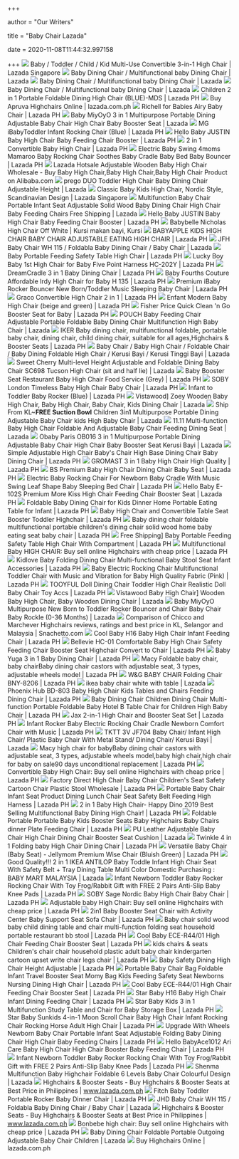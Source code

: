 +++
        
author = "Our Writers"
        
title = "Baby Chair Lazada"
        
date = 2020-11-08T11:44:32.997158
        
+++
[ ![](https://laz-img-sg.alicdn.com/original/5c20a591ca2602069001b5ff37cd2701.jpg)](https://laz-img-sg.alicdn.com/original/5c20a591ca2602069001b5ff37cd2701.jpg) Baby / Toddler / Child / Kid Multi-Use Convertible 3-in-1 High Chair |  Lazada Singapore
[ ![](https://my-test-11.slatic.net/original/7fa2c68228f5aa656a66b65756593fe5.jpg)](https://my-test-11.slatic.net/original/7fa2c68228f5aa656a66b65756593fe5.jpg) Baby Dining Chair / Multifunctional baby Dining Chair | Lazada
[ ![](https://my-live-02.slatic.net/original/afd0bfe3bfeefcb0e8ef93b09cf92b0c.jpg)](https://my-live-02.slatic.net/original/afd0bfe3bfeefcb0e8ef93b09cf92b0c.jpg) Baby Dining Chair / Multifunctional baby Dining Chair | Lazada
[ ![](https://my-test-11.slatic.net/original/da472dce39f5cc937cfa809296b3fa82.jpg)](https://my-test-11.slatic.net/original/da472dce39f5cc937cfa809296b3fa82.jpg) Baby Dining Chair / Multifunctional baby Dining Chair | Lazada
[ ![](https://ph-test-11.slatic.net/shop/e8c07c7e76a9b572261482c69b32151a.jpeg)](https://ph-test-11.slatic.net/shop/e8c07c7e76a9b572261482c69b32151a.jpeg) Children 2 in 1 Portable Foldable Dining High Chair (BLUE)-MDS | Lazada PH
[ ![](https://ph-live-01.slatic.net/original/1ff51622ea109894578aa49eef251d79.jpg)](https://ph-live-01.slatic.net/original/1ff51622ea109894578aa49eef251d79.jpg) Buy Apruva Highchairs Online | lazada.com.ph
[ ![](https://ph-test-11.slatic.net/p/richell-for-babies-airy-baby-chair-9509-474916-e910b578dbda1ceeef7be459e56b7308-catalog.jpg_340x340q80.jpg_.webp)](https://ph-test-11.slatic.net/p/richell-for-babies-airy-baby-chair-9509-474916-e910b578dbda1ceeef7be459e56b7308-catalog.jpg_340x340q80.jpg_.webp) Richell for Babies Airy Baby Chair | Lazada PH
[ ![](https://my-test-11.slatic.net/p/4726cb87450f52cd419dd930766380b9.jpg_720x720q80.jpg_.webp)](https://my-test-11.slatic.net/p/4726cb87450f52cd419dd930766380b9.jpg_720x720q80.jpg_.webp) Baby MiyOyO 3 in 1 Multipurpose Portable Dining Adjustable Baby Chair High  Chair Baby Booster Seat | Lazada
[ ![](https://ph-test-11.slatic.net/p/4/mg-fisher-price-to-toddler-infant-rocking-chair-blue-3779-46085021-bfc62eecc1d81ffb701c438f9369397f-catalog.jpg_340x340q80.jpg_.webp)](https://ph-test-11.slatic.net/p/4/mg-fisher-price-to-toddler-infant-rocking-chair-blue-3779-46085021-bfc62eecc1d81ffb701c438f9369397f-catalog.jpg_340x340q80.jpg_.webp) MG iBabyToddler Infant Rocking Chair (Blue) | Lazada PH
[ ![](https://ph-test-11.slatic.net/p/4ad35a9d177c069c850c5f1b568e1422.jpg)](https://ph-test-11.slatic.net/p/4ad35a9d177c069c850c5f1b568e1422.jpg) Hello Baby JUSTIN Baby High Chair Baby Feeding Chair Booster | Lazada PH
[ ![](https://ph-test-11.slatic.net/original/dfb07ec97c394bef449beee32c3f34fd.jpg)](https://ph-test-11.slatic.net/original/dfb07ec97c394bef449beee32c3f34fd.jpg) 2 in 1 Convertible Baby High Chair | Lazada PH
[ ![](https://my-test-11.slatic.net/p/435287fcc2f8fc5d5c9af1051fb72137.jpg_720x720q80.jpg_.webp)](https://my-test-11.slatic.net/p/435287fcc2f8fc5d5c9af1051fb72137.jpg_720x720q80.jpg_.webp) Electric Baby Swing 4moms Mamaroo Baby Rocking Chair Soothes Baby Cradle  Baby Bed Baby Bouncer | Lazada PH
[ ![](https://sc01.alicdn.com/kf/HTB1rIdlhf6H8KJjy0Fjq6yXepXa3.jpg_350x350.jpg)](https://sc01.alicdn.com/kf/HTB1rIdlhf6H8KJjy0Fjq6yXepXa3.jpg_350x350.jpg) Lazada Hotsale Adjustable Wooden Baby High Chair Wholesale - Buy Baby High  Chair,Baby High Chair,Baby High Chair Product on Alibaba.com
[ ![](https://my-test-11.slatic.net/p/2bcfcdaf10a53d353e97e120db8de321.jpg_340x340q80.jpg_.webp)](https://my-test-11.slatic.net/p/2bcfcdaf10a53d353e97e120db8de321.jpg_340x340q80.jpg_.webp) prego DUO Toddler High Chair Baby Dining Chair Adjustable Height | Lazada
[ ![](https://laz-img-sg.alicdn.com/p/2ab03fb8a8826d848c790a95a78e5230.jpg)](https://laz-img-sg.alicdn.com/p/2ab03fb8a8826d848c790a95a78e5230.jpg) Classic Baby Kids High Chair, Nordic Style, Scandinavian Design | Lazada  Singapore
[ ![](https://my-test-11.slatic.net/p/9d7c09bd6a800823b8f2be1e19da8eea.jpg_720x720q80.jpg_.webp)](https://my-test-11.slatic.net/p/9d7c09bd6a800823b8f2be1e19da8eea.jpg_720x720q80.jpg_.webp) Multifunction Baby Chair Portable Infant Seat Adjustable Solid Wood Baby  Dining Chair High Chair Baby Feeding Chairs Free Shipping | Lazada
[ ![](https://ph-test-11.slatic.net/p/237648021f5d4c291dc5629a4c621743.jpg_340x340q80.jpg_.webp)](https://ph-test-11.slatic.net/p/237648021f5d4c291dc5629a4c621743.jpg_340x340q80.jpg_.webp) Hello Baby JUSTIN Baby High Chair Baby Feeding Chair Booster | Lazada PH
[ ![](https://i.pinimg.com/originals/f3/ac/76/f3ac7694848974bb283fe961b9862681.jpg)](https://i.pinimg.com/originals/f3/ac/76/f3ac7694848974bb283fe961b9862681.jpg) Babybelle Nicholas High Chair Off White | Kursi makan bayi, Kursi
[ ![](https://ph-test-11.slatic.net/p/a61a5a104cc2aeb56c47de86100cf06c.jpg)](https://ph-test-11.slatic.net/p/a61a5a104cc2aeb56c47de86100cf06c.jpg) BABYAPPLE KIDS HIGH CHAIR BABY CHAIR ADJUSTABLE EATING HIGH CHAIR | Lazada  PH
[ ![](https://my-test-11.slatic.net/p/4/baby-chair-wh-115-9949-47329954-8a0c30f9179d8a68ada975fbc22e408b-catalog.jpg_340x340q80.jpg_.webp)](https://my-test-11.slatic.net/p/4/baby-chair-wh-115-9949-47329954-8a0c30f9179d8a68ada975fbc22e408b-catalog.jpg_340x340q80.jpg_.webp) JFH Baby Chair WH 115 / Foldabla Baby Dining Chair / Baby Chair | Lazada
[ ![](https://ph-test-11.slatic.net/p/687885177169cf434017843f2d341db4.jpg_340x340q80.jpg_.webp)](https://ph-test-11.slatic.net/p/687885177169cf434017843f2d341db4.jpg_340x340q80.jpg_.webp) Baby Portable Feeding Safety Table High Chair | Lazada PH
[ ![](https://ph-test-11.slatic.net/p/ddc629ecc9a2e00694f2a232ba2ae66c.jpg_340x340q80.jpg_.webp)](https://ph-test-11.slatic.net/p/ddc629ecc9a2e00694f2a232ba2ae66c.jpg_340x340q80.jpg_.webp) Lucky Boy Baby 1st High Chair for Baby Five Point Harness HC-202Y | Lazada  PH
[ ![](https://ph-test-11.slatic.net/p/c3f08afa16c006da0d92ee4cc3ab2886.jpg_340x340q80.jpg_.webp)](https://ph-test-11.slatic.net/p/c3f08afa16c006da0d92ee4cc3ab2886.jpg_340x340q80.jpg_.webp) DreamCradle 3 in 1 Baby Dining Chair | Lazada PH
[ ![](https://ph-test-11.slatic.net/p/8830b790af06592164a0a5c06fe50867.jpg_340x340q80.jpg_.webp)](https://ph-test-11.slatic.net/p/8830b790af06592164a0a5c06fe50867.jpg_340x340q80.jpg_.webp) Baby Fourths Couture Affordable Irdy High Chair for Baby H 135 | Lazada PH
[ ![](https://ph-test-11.slatic.net/p/32e97a470a63b44de7164dcf3f3aee3a.jpg_340x340q80.jpg_.webp)](https://ph-test-11.slatic.net/p/32e97a470a63b44de7164dcf3f3aee3a.jpg_340x340q80.jpg_.webp) Premium iBaby Rocker Bouncer New Born/Toddler Music Sleeping Baby Chair |  Lazada PH
[ ![](https://ph-test-11.slatic.net/p/02c8ede70626beb95b12420092b4f5d8.jpg_340x340q80.jpg_.webp)](https://ph-test-11.slatic.net/p/02c8ede70626beb95b12420092b4f5d8.jpg_340x340q80.jpg_.webp) Graco Convertible High Chair 2 in 1 | Lazada PH
[ ![](https://ph-test-11.slatic.net/p/6a4f6ed24ca5091c155a99dea5921735.jpg_340x340q80.jpg_.webp)](https://ph-test-11.slatic.net/p/6a4f6ed24ca5091c155a99dea5921735.jpg_340x340q80.jpg_.webp) Enfant Modern Baby High Chair (beige and green) | Lazada PH
[ ![](https://ph-test-11.slatic.net/p/8e3b707e760b8e32062130c6526142bf.jpg)](https://ph-test-11.slatic.net/p/8e3b707e760b8e32062130c6526142bf.jpg) Fisher Price Quick Clean 'n Go Booster Seat for Baby | Lazada PH
[ ![](https://my-test-11.slatic.net/p/2b802ecadf33232cabdece7c6d26a417.png_720x720q80.jpg_.webp)](https://my-test-11.slatic.net/p/2b802ecadf33232cabdece7c6d26a417.png_720x720q80.jpg_.webp) POUCH Baby Feeding Chair Adjustable Portable Foldable Baby Dining Chair  Multifunction High Baby Chair | Lazada
[ ![](https://ph-test-11.slatic.net/p/616efaa9d02bc500cf4746c183f3bb19.jpg_340x340q80.jpg_.webp)](https://ph-test-11.slatic.net/p/616efaa9d02bc500cf4746c183f3bb19.jpg_340x340q80.jpg_.webp) IKER Baby dining chair, multifunctional foldable, portable baby chair,  dining chair, child dining chair, suitable for all ages,Highchairs &  Booster Seats | Lazada PH
[ ![](https://my-test-11.slatic.net/p/29deff1687a429acc491f3a53337af09.jpg_720x720q80.jpg_.webp)](https://my-test-11.slatic.net/p/29deff1687a429acc491f3a53337af09.jpg_720x720q80.jpg_.webp) Baby Chair / Baby High Chair / Foldable Chair / Baby Dining Foldable High  Chair / Kerusi Bayi / Kerusi Tinggi Bayi | Lazada
[ ![](https://my-test-11.slatic.net/p/92b358d232aa576c3911285903e30346.jpg_720x720q80.jpg_.webp)](https://my-test-11.slatic.net/p/92b358d232aa576c3911285903e30346.jpg_720x720q80.jpg_.webp) Sweet Cherry Multi-level Height Adjustable and Foldable Dining Baby Chair  SC698 Tucson High Chair (sit and half lie) | Lazada
[ ![](https://ph-test-11.slatic.net/original/d5e04d022bdc2e360df3b42fe16cf26b.jpg_340x340q80.jpg_.webp)](https://ph-test-11.slatic.net/original/d5e04d022bdc2e360df3b42fe16cf26b.jpg_340x340q80.jpg_.webp) Baby Booster Seat Restaurant Baby High Chair Food Service (Grey) | Lazada PH
[ ![](https://ph-test-11.slatic.net/p/cf327379d7638666771b544ebecf1693.jpg)](https://ph-test-11.slatic.net/p/cf327379d7638666771b544ebecf1693.jpg) SOBY London Timeless Baby High Chair Baby Chair | Lazada PH
[ ![](https://ph-test-11.slatic.net/p/24c2b68836ed99a6ce1b5edc56ea3c4d.jpg_340x340q80.jpg_.webp)](https://ph-test-11.slatic.net/p/24c2b68836ed99a6ce1b5edc56ea3c4d.jpg_340x340q80.jpg_.webp) Infant to Toddler Baby Rocker (Blue) | Lazada PH
[ ![](https://my-test-11.slatic.net/p/35f36e3d8870615c369574db1d918a72.jpg)](https://my-test-11.slatic.net/p/35f36e3d8870615c369574db1d918a72.jpg) Vistawood] Zoey Wooden Baby High Chair, Baby High Chair, Baby Chair, Kids  Dining Chair | Lazada
[ ![](https://my-test-11.slatic.net/p/398373131fa9af0d30c1913f3aa4db74.jpg_720x720q80.jpg_.webp)](https://my-test-11.slatic.net/p/398373131fa9af0d30c1913f3aa4db74.jpg_720x720q80.jpg_.webp) Ship From KL~**FREE Suction Bowl** Children 3in1 Multipurpose Portable  Dining Adjustable Baby Chair kids High Baby Chair | Lazada
[ ![](https://my-test-11.slatic.net/p/ac3d3c071fe574891bc19c3934c3373a.jpg.jpg_720x720q80.jpg_.webp)](https://my-test-11.slatic.net/p/ac3d3c071fe574891bc19c3934c3373a.jpg.jpg_720x720q80.jpg_.webp) 11.11 Multi-function Baby High Chair Foldable And Adjustable Baby Chair  Feeding Dining Seat | Lazada
[ ![](https://my-test-11.slatic.net/p/fad78104e563b9d1e6c93ac590c09bc8.jpg_720x720q80.jpg_.webp)](https://my-test-11.slatic.net/p/fad78104e563b9d1e6c93ac590c09bc8.jpg_720x720q80.jpg_.webp) Obaby Paris OB016 3 in 1 Multipurpose Portable Dining Adjustable Baby Chair  High Chair Baby Booster Seat Kerusi Bayi | Lazada
[ ![](https://my-live-01.slatic.net/p/6f968e40683233ae5917c50f66b61df9.jpg)](https://my-live-01.slatic.net/p/6f968e40683233ae5917c50f66b61df9.jpg) Simple Adjustable High Chair Baby's Chair High Base Dining Chair Baby  Dining Chair | Lazada PH
[ ![](https://ph-test-11.slatic.net/p/e36e722734144e78301cfee663542100.jpg_340x340q80.jpg_.webp)](https://ph-test-11.slatic.net/p/e36e722734144e78301cfee663542100.jpg_340x340q80.jpg_.webp) GROMAST 3 in 1 Baby High Chair High Quality | Lazada PH
[ ![](https://ph-test-11.slatic.net/p/1f42b81cccb79c7c4437b2d25baffeee.jpg_340x340q80.jpg_.webp)](https://ph-test-11.slatic.net/p/1f42b81cccb79c7c4437b2d25baffeee.jpg_340x340q80.jpg_.webp) BS Premium Baby High Chair Dining Chair Baby Seat | Lazada PH
[ ![](https://my-test-11.slatic.net/p/d3d75c331ca53516c18d9c66a2d832f4.jpg_340x340q80.jpg_.webp)](https://my-test-11.slatic.net/p/d3d75c331ca53516c18d9c66a2d832f4.jpg_340x340q80.jpg_.webp) Electric Baby Rocking Chair For Newborn Baby Cradle With Music Swing Leaf  Shape Baby Sleeping Bed Chair | Lazada PH
[ ![](https://ph-test-11.slatic.net/shop/a865387584deae864eace3ebc3cf6c0a.jpeg)](https://ph-test-11.slatic.net/shop/a865387584deae864eace3ebc3cf6c0a.jpeg) Hello Baby E-102S Premium More Kiss High Chair Feeding Chair Booster Seat |  Lazada PH
[ ![](https://ph-test-11.slatic.net/p/59c77aaee6cc416c11f77fe40c127b4c.jpg_340x340q80.jpg_.webp)](https://ph-test-11.slatic.net/p/59c77aaee6cc416c11f77fe40c127b4c.jpg_340x340q80.jpg_.webp) Foldable Baby Dining Chair for Kids Dinner Home Portable Eating Table for  Infant | Lazada PH
[ ![](https://ph-test-11.slatic.net/p/6f9bb04cd76e96a3c7460c97ed92d1e1.jpg_340x340q80.jpg_.webp)](https://ph-test-11.slatic.net/p/6f9bb04cd76e96a3c7460c97ed92d1e1.jpg_340x340q80.jpg_.webp) Baby High Chair and Convertible Table Seat Booster Toddler Highchair |  Lazada PH
[ ![](https://my-test-11.slatic.net/p/f4668a21c39f213546c6485822855806.jpg_340x340q80.jpg_.webp)](https://my-test-11.slatic.net/p/f4668a21c39f213546c6485822855806.jpg_340x340q80.jpg_.webp) Baby dining chair foldable multifunctional portable children's dining chair  solid wood home baby eating seat baby chair | Lazada PH
[ ![](https://ph-test-11.slatic.net/p/0868ba5f427205f6a207a79c30fc703c.jpg_340x340q80.jpg_.webp)](https://ph-test-11.slatic.net/p/0868ba5f427205f6a207a79c30fc703c.jpg_340x340q80.jpg_.webp) Free Shipping] Baby Portable Feeding Safety Table High Chair With  Compartment | Lazada PH
[ ![](https://ph-test-11.slatic.net/p/03ce65d54c4b356a8db4dcdd705e324b.jpg_340x340q80.jpg_.webp)](https://ph-test-11.slatic.net/p/03ce65d54c4b356a8db4dcdd705e324b.jpg_340x340q80.jpg_.webp) Multifunctional Baby HIGH CHAIR: Buy sell online Highchairs with cheap  price | Lazada PH
[ ![](https://ph-test-11.slatic.net/p/33041847d749c0c3fce4d83e6f75c785.jpg_340x340q80.jpg_.webp)](https://ph-test-11.slatic.net/p/33041847d749c0c3fce4d83e6f75c785.jpg_340x340q80.jpg_.webp) Kidlove Baby Folding Dining Chair Multi-functional Baby Stool Seat Infant  Accessories | Lazada PH
[ ![](https://ph-test-11.slatic.net/p/ca58cfd2b7e8c57e8c71274e30334e08.jpg_340x340q80.jpg_.webp)](https://ph-test-11.slatic.net/p/ca58cfd2b7e8c57e8c71274e30334e08.jpg_340x340q80.jpg_.webp) Baby Electric Rocking Chair Multifunctional Toddler Chair with Music and  Vibration for Baby High Quality Fabric (Pink) | Lazada PH
[ ![](https://my-test-11.slatic.net/p/4fc00262bd9655e6b5c615aa3efad3e2.jpg_720x720q80.jpg_.webp)](https://my-test-11.slatic.net/p/4fc00262bd9655e6b5c615aa3efad3e2.jpg_720x720q80.jpg_.webp) TOOYFUL Doll Dining Chair Toddler High Chair Realistic Doll Baby Chair Toy  Accs | Lazada PH
[ ![](https://my-test-11.slatic.net/p/e6ac1220ffc097aa760b1c1adb3af38f.jpg_720x720q80.jpg_.webp)](https://my-test-11.slatic.net/p/e6ac1220ffc097aa760b1c1adb3af38f.jpg_720x720q80.jpg_.webp) Vistawood Baby High Chair] Wooden Baby High Chair, Baby Wooden Dining Chair  | Lazada
[ ![](https://my-test-11.slatic.net/p/fdc2fededae25aed37a6120df633379c.jpg_720x720q80.jpg_.webp)](https://my-test-11.slatic.net/p/fdc2fededae25aed37a6120df633379c.jpg_720x720q80.jpg_.webp) Baby MiyOyO Multipurpose New Born to Toddler Rocker Bouncer and Chair Baby  Chair Baby Rockle (0-36 Months) | Lazada
[ ![](https://laz-img-sg.alicdn.com/original/25f49e6f82ceef3e766a97881ec4ca9b.jpg)](https://laz-img-sg.alicdn.com/original/25f49e6f82ceef3e766a97881ec4ca9b.jpg) Comparison of Chicco and Marchever Highchairs reviews, ratings and best  price in KL, Selangor and Malaysia | Snachetto.com
[ ![](https://ph-test-11.slatic.net/p/70a362f7db965b7d2ddcaeb303f5db20.jpg_340x340q80.jpg_.webp)](https://ph-test-11.slatic.net/p/70a362f7db965b7d2ddcaeb303f5db20.jpg_340x340q80.jpg_.webp) Cool Baby H16 Baby High Chair Infant Feeding Chair | Lazada PH
[ ![](https://ph-test-11.slatic.net/p/4b51f7eeca2e23fab353fd61c8ae175f.jpg_720x720q80.jpg_.webp)](https://ph-test-11.slatic.net/p/4b51f7eeca2e23fab353fd61c8ae175f.jpg_720x720q80.jpg_.webp) Bellevie HC-01 Comfortable Baby High Chair Safety Feeding Chair Booster Seat  Highchair Convert to Chair | Lazada PH
[ ![](https://ph-test-11.slatic.net/p/b2c0557eadf7f6f259b12ca2aa367454.jpg_340x340q80.jpg_.webp)](https://ph-test-11.slatic.net/p/b2c0557eadf7f6f259b12ca2aa367454.jpg_340x340q80.jpg_.webp) Baby Yuga 3 in 1 Baby Dining Chair | Lazada PH
[ ![](https://ph-test-11.slatic.net/p/8143d531cca11d49c8791029089ab0f8.jpg_340x340q80.jpg_.webp)](https://ph-test-11.slatic.net/p/8143d531cca11d49c8791029089ab0f8.jpg_340x340q80.jpg_.webp) Macy Foldable baby chair, baby chairBaby dining chair castors with  adjustable seat, 3 types, adjustable wheels model | Lazada PH
[ ![](https://ph-test-11.slatic.net/p/fdffc8505af9c99fe752aafc571c2372.jpg_340x340q80.jpg_.webp)](https://ph-test-11.slatic.net/p/fdffc8505af9c99fe752aafc571c2372.jpg_340x340q80.jpg_.webp) W&G BABY CHAIR Folding Chair BNY-8206 | Lazada PH
[ ![](https://my-test-11.slatic.net/p/f50f7f16e86a9fda72fa9f05d3ab5f4b.jpg_720x720q80.jpg_.webp)](https://my-test-11.slatic.net/p/f50f7f16e86a9fda72fa9f05d3ab5f4b.jpg_720x720q80.jpg_.webp) ikea baby chair white with table | Lazada
[ ![](https://ph-test-11.slatic.net/p/f10b3499052dc690ac3ce06a37f0a69b.jpg_340x340q80.jpg_.webp)](https://ph-test-11.slatic.net/p/f10b3499052dc690ac3ce06a37f0a69b.jpg_340x340q80.jpg_.webp) Phoenix Hub BD-803 Baby High Chair Kids Tables and Chairs Feeding Dining  Chair | Lazada PH
[ ![](https://my-test-11.slatic.net/p/a0b08f0c9073501400e339c4b7d1dcfb.jpg_340x340q80.jpg_.webp)](https://my-test-11.slatic.net/p/a0b08f0c9073501400e339c4b7d1dcfb.jpg_340x340q80.jpg_.webp) Baby Dining Chair Children Dining Chair Multi-function Portable Foldable  Baby Hotel B Table Chair for Children High Baby Chair | Lazada PH
[ ![](https://ph-test-11.slatic.net/p/6cab77b7e7db8e2a5b7d295c58f27b74.jpg_340x340q80.jpg_.webp)](https://ph-test-11.slatic.net/p/6cab77b7e7db8e2a5b7d295c58f27b74.jpg_340x340q80.jpg_.webp) Jax 2-in-1 High Chair and Booster Seat Set | Lazada PH
[ ![](https://my-test-11.slatic.net/p/ca07aacf0e0da0ed1342412f526e828d.jpg_340x340q80.jpg_.webp)](https://my-test-11.slatic.net/p/ca07aacf0e0da0ed1342412f526e828d.jpg_340x340q80.jpg_.webp) Infant Rocker Baby Electric Rocking Chair Cradle Newborn Comfort Chair with  Music | Lazada PH
[ ![](https://my-test-11.slatic.net/p/cee8c677ab1f3c48b79defbfa4f6d235.jpg_720x720q80.jpg_.webp)](https://my-test-11.slatic.net/p/cee8c677ab1f3c48b79defbfa4f6d235.jpg_720x720q80.jpg_.webp) TKTT 3V JF704 Baby Chair/ Infant High Chair/ Plastic Baby Chair With Metal  Stand/ Dining Chair/ Kerusi Bayi | Lazada
[ ![](https://ph-test-11.slatic.net/p/0bd0639b3667a0b9f04c7dd26f19a774.jpg_340x340q80.jpg_.webp)](https://ph-test-11.slatic.net/p/0bd0639b3667a0b9f04c7dd26f19a774.jpg_340x340q80.jpg_.webp) Macy high chair for babyBaby dining chair castors with adjustable seat, 3  types, adjustable wheels model,baby high chair,high chair for baby on  sale90 days unconditional replacement | Lazada PH
[ ![](https://ph-test-11.slatic.net/p/3f217c84d58182f817e6da3552a6bbed.jpg_340x340q80.jpg_.webp)](https://ph-test-11.slatic.net/p/3f217c84d58182f817e6da3552a6bbed.jpg_340x340q80.jpg_.webp) Convertible Baby High Chair: Buy sell online Highchairs with cheap price |  Lazada PH
[ ![](https://my-test-11.slatic.net/p/d2b9d60c7318afa2514a804bf353594e.jpg_340x340q80.jpg_.webp)](https://my-test-11.slatic.net/p/d2b9d60c7318afa2514a804bf353594e.jpg_340x340q80.jpg_.webp) Factory Direct High Chair Baby Chair Children's Seat Safety Cartoon Chair  Plastic Stool Wholesale | Lazada PH
[ ![](https://my-test-11.slatic.net/p/1716ca3e3d27d47544aca6f1d046afdf.jpg_340x340q80.jpg_.webp)](https://my-test-11.slatic.net/p/1716ca3e3d27d47544aca6f1d046afdf.jpg_340x340q80.jpg_.webp) Portable Baby Chair Infant Seat Product Dining Lunch Chair Seat Safety Belt  Feeding High Harness | Lazada PH
[ ![](https://ph-test-11.slatic.net/p/2c4d21cd89fb05dd265a2939f4ff0a18.jpg_340x340q80.jpg_.webp)](https://ph-test-11.slatic.net/p/2c4d21cd89fb05dd265a2939f4ff0a18.jpg_340x340q80.jpg_.webp) 2 in 1 Baby High Chair- Happy Dino 2019 Best Selling Multifunctional Baby  Dining High Chair! | Lazada PH
[ ![](https://my-test-11.slatic.net/p/f4fa0908f6855dad0917c66b5e601c34.jpg_340x340q80.jpg_.webp)](https://my-test-11.slatic.net/p/f4fa0908f6855dad0917c66b5e601c34.jpg_340x340q80.jpg_.webp) Foldable Portable Portable Baby Kids Booster Seats Baby Highchairs Baby  Chairs dinner Plate Feeding Chair | Lazada PH
[ ![](https://my-test-11.slatic.net/p/62669e1e99c17370bf221863e18c37d7.jpg_720x720q80.jpg_.webp)](https://my-test-11.slatic.net/p/62669e1e99c17370bf221863e18c37d7.jpg_720x720q80.jpg_.webp) PU Leather Adjustable Baby Chair High Chair Dining Chair Booster Seat  Cushion | Lazada
[ ![](https://ph-test-11.slatic.net/p/9a1429aec64b051f2e51e069a019238d.jpg_340x340q80.jpg_.webp)](https://ph-test-11.slatic.net/p/9a1429aec64b051f2e51e069a019238d.jpg_340x340q80.jpg_.webp) Twinkle 4 in 1 Folding baby High Chair Dining Chair | Lazada PH
[ ![](https://ph-test-11.slatic.net/p/4/jellymom-premium-wise-chair-bluish-green-0846-75212138-09a9a7e167bba4feefeebb19cf451025-catalog.jpg_340x340q80.jpg_.webp)](https://ph-test-11.slatic.net/p/4/jellymom-premium-wise-chair-bluish-green-0846-75212138-09a9a7e167bba4feefeebb19cf451025-catalog.jpg_340x340q80.jpg_.webp) Versatile Baby Chair (Baby Seat) - Jellymom Premium Wise Chair (Bluish  Green) | Lazada PH
[ ![](https://my-test-11.slatic.net/p/0fdfca20cabf0f3ad5ab8c352a6eaa6e.jpg_720x720q80.jpg_.webp)](https://my-test-11.slatic.net/p/0fdfca20cabf0f3ad5ab8c352a6eaa6e.jpg_720x720q80.jpg_.webp) Good Quality!!! 2 in 1 IKEA ANTILOP Baby Toddle Infant High Chair Seat With  Safety Belt + Tray Dining Table Multi Color Domestic Purchasing : BABY MART  MALAYSIA | Lazada
[ ![](https://ph-test-11.slatic.net/p/55b771dd64ed391baf7fd41926c513e0.jpg_340x340q80.jpg_.webp)](https://ph-test-11.slatic.net/p/55b771dd64ed391baf7fd41926c513e0.jpg_340x340q80.jpg_.webp) Infant Newborn Toddler Baby Rocker Rocking Chair With Toy Frog/Rabbit Gift  with FREE 2 Pairs Anti-Slip Baby Knee Pads | Lazada PH
[ ![](https://ph-test-11.slatic.net/p/e1b2a4d2a79d937c2159bb6a63518f84.jpg_340x340q80.jpg_.webp)](https://ph-test-11.slatic.net/p/e1b2a4d2a79d937c2159bb6a63518f84.jpg_340x340q80.jpg_.webp) SOBY Sage Nordic Baby High Chair Baby Chair | Lazada PH
[ ![](https://ph-test-11.slatic.net/p/6c6394d9b3a093090e83a0808c00e374.jpg)](https://ph-test-11.slatic.net/p/6c6394d9b3a093090e83a0808c00e374.jpg) Adjustable baby High Chair: Buy sell online Highchairs with cheap price |  Lazada PH
[ ![](https://ph-test-11.slatic.net/p/d95967d392f4624274537e755482ed53.jpg_340x340q80.jpg_.webp)](https://ph-test-11.slatic.net/p/d95967d392f4624274537e755482ed53.jpg_340x340q80.jpg_.webp) 2in1 Baby Booster Seat Chair with Activity Center Baby Support Seat Sofa  Chair | Lazada PH
[ ![](https://my-test-11.slatic.net/p/e1c076b8a0d46f47a89f2f2202917cd5.jpg_340x340q80.jpg_.webp)](https://my-test-11.slatic.net/p/e1c076b8a0d46f47a89f2f2202917cd5.jpg_340x340q80.jpg_.webp) Baby chair solid wood baby child dining table and chair multi-function  folding seat household portable restaurant bb stool | Lazada PH
[ ![](https://ph-test-11.slatic.net/p/9f7cb9fdcc7c4d3f022d7e8896e7f8a5.jpg_340x340q80.jpg_.webp)](https://ph-test-11.slatic.net/p/9f7cb9fdcc7c4d3f022d7e8896e7f8a5.jpg_340x340q80.jpg_.webp) Cool Baby ECE-R44/01 High Chair Feeding Chair Booster Seat | Lazada PH
[ ![](https://my-test-11.slatic.net/p/b22656f679656984d60f4aefc3a93f78.jpg_340x340q80.jpg_.webp)](https://my-test-11.slatic.net/p/b22656f679656984d60f4aefc3a93f78.jpg_340x340q80.jpg_.webp) kids chairs & seats Children's chair chair household plastic adult baby  chair kindergarten cartoon upset write chair legs chair | Lazada PH
[ ![](https://my-test-11.slatic.net/p/5b16e33d4869d4836ef5ee43e40962be.jpg_340x340q80.jpg_.webp)](https://my-test-11.slatic.net/p/5b16e33d4869d4836ef5ee43e40962be.jpg_340x340q80.jpg_.webp) Baby Safety Dining High Chair Height Adjustable | Lazada PH
[ ![](https://my-test-11.slatic.net/p/b979fcac206281a8a399734d43cc5156.jpg_340x340q80.jpg_.webp)](https://my-test-11.slatic.net/p/b979fcac206281a8a399734d43cc5156.jpg_340x340q80.jpg_.webp) Portable Baby Chair Bag Foldable Infant Travel Booster Seat Momy Bag Kids  Feeding Safety Seat Newborns Nursing Dining High Chair | Lazada PH
[ ![](https://ph-test-11.slatic.net/p/cfe8df7c61e086a839f54bc8d196557a.jpg_720x720q80.jpg_.webp)](https://ph-test-11.slatic.net/p/cfe8df7c61e086a839f54bc8d196557a.jpg_720x720q80.jpg_.webp) Cool Baby ECE-R44/01 High Chair Feeding Chair Booster Seat | Lazada PH
[ ![](https://ph-test-11.slatic.net/p/82607de001f380428e2b400aefa5e1d6.jpg_340x340q80.jpg_.webp)](https://ph-test-11.slatic.net/p/82607de001f380428e2b400aefa5e1d6.jpg_340x340q80.jpg_.webp) Star Baby H16 Baby High Chair Infant Dining Feeding Chair | Lazada PH
[ ![](https://ph-test-11.slatic.net/p/dd64d84f564b1f9a67030c0bd19d44be.jpg)](https://ph-test-11.slatic.net/p/dd64d84f564b1f9a67030c0bd19d44be.jpg) Star Baby Kids 3 in 1 Multifunction Study Table and Chair for Baby Storage  Box | Lazada PH
[ ![](https://ph-test-11.slatic.net/p/b9aa11838743fb959a7daad50349fc65.jpg)](https://ph-test-11.slatic.net/p/b9aa11838743fb959a7daad50349fc65.jpg) Star Baby Sunkids 4-in-1 Moon Scroll Chair Baby High Chair Infant Rocking  Chair Rocking Horse Adult High Chair | Lazada PH
[ ![](https://my-test-11.slatic.net/p/de771736a935609e18db7282e639e3e9.jpg_340x340q80.jpg_.webp)](https://my-test-11.slatic.net/p/de771736a935609e18db7282e639e3e9.jpg_340x340q80.jpg_.webp) Upgrade With Wheels Newborn Baby Chair Portable Infant Seat Adjustable  Folding Baby Dining Chair High Chair Baby Feeding Chairs | Lazada PH
[ ![](https://ph-test-11.slatic.net/p/f8fbc75146b49a1e89181133fbc81d81.jpg_340x340q80.jpg_.webp)](https://ph-test-11.slatic.net/p/f8fbc75146b49a1e89181133fbc81d81.jpg_340x340q80.jpg_.webp) Hello BabyAce1012 Ari Care Baby High Chair High Chair Booster Baby Feeding  Chair | Lazada PH
[ ![](https://ph-test-11.slatic.net/p/d4a3eea65da3a39abf053be757027c71.jpg)](https://ph-test-11.slatic.net/p/d4a3eea65da3a39abf053be757027c71.jpg) Infant Newborn Toddler Baby Rocker Rocking Chair With Toy Frog/Rabbit Gift  with FREE 2 Pairs Anti-Slip Baby Knee Pads | Lazada PH
[ ![](https://my-test-11.slatic.net/p/4e212c309ce4e302304cf0b1cce675fb.jpg_720x720q80.jpg_.webp)](https://my-test-11.slatic.net/p/4e212c309ce4e302304cf0b1cce675fb.jpg_720x720q80.jpg_.webp) Shenma Multifunction Baby Highchair Foldable 6 Levels Baby Chair Colourful  Design | Lazada
[ ![](https://ph-test-11.slatic.net/p/02f8762094f35ead3424653e0863857f.png)](https://ph-test-11.slatic.net/p/02f8762094f35ead3424653e0863857f.png) Highchairs & Booster Seats - Buy Highchairs & Booster Seats at Best Price  in Philippines | www.lazada.com.ph
[ ![](https://ph-test-11.slatic.net/p/f9c7f27700f30851a2cffda0448d6c58.jpg)](https://ph-test-11.slatic.net/p/f9c7f27700f30851a2cffda0448d6c58.jpg) Fitch Baby Toddler Portable Rocker Baby Dinner Chair | Lazada PH
[ ![](https://my-test-11.slatic.net/p/735f1602500b5dca39e3f28e55294afc.png_720x720q80.jpg_.webp)](https://my-test-11.slatic.net/p/735f1602500b5dca39e3f28e55294afc.png_720x720q80.jpg_.webp) JHD Baby Chair WH 115 / Foldabla Baby Dining Chair / Baby Chair | Lazada
[ ![](https://ph-test-11.slatic.net/p/d22354c8a6ad3a0739caffe6fa4ff1f2.png)](https://ph-test-11.slatic.net/p/d22354c8a6ad3a0739caffe6fa4ff1f2.png) Highchairs & Booster Seats - Buy Highchairs & Booster Seats at Best Price  in Philippines | www.lazada.com.ph
[ ![](https://ph-test-11.slatic.net/p/9a86312e1f46025bf99048409c41f661.jpg_340x340q80.jpg_.webp)](https://ph-test-11.slatic.net/p/9a86312e1f46025bf99048409c41f661.jpg_340x340q80.jpg_.webp) Bonbebe high chair: Buy sell online Highchairs with cheap price | Lazada PH
[ ![](https://my-test-11.slatic.net/p/7115892fd44d84a2375cef1b498a3959.jpg_720x720q80.jpg_.webp)](https://my-test-11.slatic.net/p/7115892fd44d84a2375cef1b498a3959.jpg_720x720q80.jpg_.webp) Baby Dining Chair Foldable Portable Outgoing Adjustable Baby Chair Children  | Lazada
[ ![](https://ph-test-11.slatic.net/p/32e31a9e1a50220eed5e945a57fb325e.jpg)](https://ph-test-11.slatic.net/p/32e31a9e1a50220eed5e945a57fb325e.jpg) Buy Highchairs Online | lazada.com.ph
